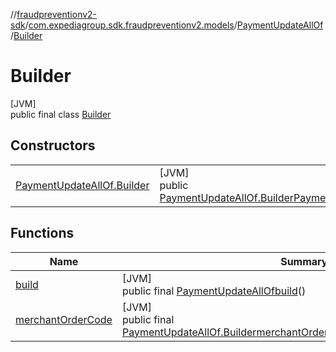 //[fraudpreventionv2-sdk](../../../../index.md)/[com.expediagroup.sdk.fraudpreventionv2.models](../../index.md)/[PaymentUpdateAllOf](../index.md)/[Builder](index.md)

# Builder

[JVM]\
public final class [Builder](index.md)

## Constructors

| | |
|---|---|
| [PaymentUpdateAllOf.Builder](-payment-update-all-of.-builder.md) | [JVM]<br>public [PaymentUpdateAllOf.Builder](index.md)[PaymentUpdateAllOf.Builder](-payment-update-all-of.-builder.md)([String](https://docs.oracle.com/javase/8/docs/api/java/lang/String.html)merchantOrderCode) |

## Functions

| Name | Summary |
|---|---|
| [build](build.md) | [JVM]<br>public final [PaymentUpdateAllOf](../index.md)[build](build.md)() |
| [merchantOrderCode](merchant-order-code.md) | [JVM]<br>public final [PaymentUpdateAllOf.Builder](index.md)[merchantOrderCode](merchant-order-code.md)([String](https://docs.oracle.com/javase/8/docs/api/java/lang/String.html)merchantOrderCode) |
